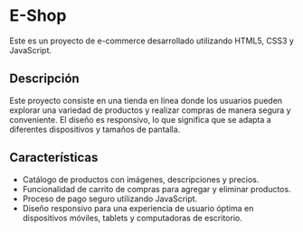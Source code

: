 # E-Shop

Este es un proyecto de e-commerce desarrollado utilizando HTML5, CSS3 y JavaScript.

## Descripción

Este proyecto consiste en una tienda en línea donde los usuarios pueden explorar una variedad de productos y realizar compras de manera segura y conveniente. El diseño es responsivo, lo que significa que se adapta a diferentes dispositivos y tamaños de pantalla.

## Características

- Catálogo de productos con imágenes, descripciones y precios.
- Funcionalidad de carrito de compras para agregar y eliminar productos.
- Proceso de pago seguro utilizando JavaScript.
- Diseño responsivo para una experiencia de usuario óptima en dispositivos móviles, tablets y computadoras de escritorio.
